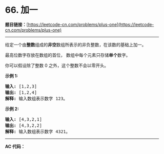 # 66. 加一

**题目链接：**[https://leetcode-cn.com/problems/plus-one](https://leetcode-cn.com/problems/plus-one)

---

<div class="content__1Y2H">
 <div class="notranslate">
  <p>给定一个由<strong>整数</strong>组成的<strong>非空</strong>数组所表示的非负整数，在该数的基础上加一。</p> 
  <p>最高位数字存放在数组的首位， 数组中每个元素只存储<strong>单个</strong>数字。</p> 
  <p>你可以假设除了整数 0 之外，这个整数不会以零开头。</p> 
  <p><strong>示例&nbsp;1:</strong></p> 
  <pre class="language-text"><strong>输入:</strong> [1,2,3]
<strong>输出:</strong> [1,2,4]
<strong>解释:</strong> 输入数组表示数字 123。
</pre> 
  <p><strong>示例&nbsp;2:</strong></p> 
  <pre class="language-text"><strong>输入:</strong> [4,3,2,1]
<strong>输出:</strong> [4,3,2,2]
<strong>解释:</strong> 输入数组表示数字 4321。
</pre> 
 </div>
</div>

---

**AC 代码：**

```java

```